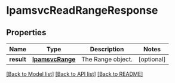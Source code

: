 # IpamsvcReadRangeResponse

## Properties
Name | Type | Description | Notes
------------ | ------------- | ------------- | -------------
**result** | [**IpamsvcRange**](IpamsvcRange.md) | The Range object. | [optional] 

[[Back to Model list]](../README.md#documentation-for-models) [[Back to API list]](../README.md#documentation-for-api-endpoints) [[Back to README]](../README.md)


